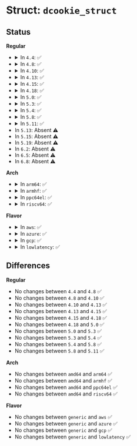 # Struct: <code>dcookie_struct</code>

## Status
<b>Regular</b>
<ul>
<li>
<details>
<summary>In <code>4.4</code>: ✅</summary>

```c
struct dcookie_struct {
    struct path path;
    struct list_head hash_list;
};
```
</details>
</li>
<li>
<details>
<summary>In <code>4.8</code>: ✅</summary>

```c
struct dcookie_struct {
    struct path path;
    struct list_head hash_list;
};
```
</details>
</li>
<li>
<details>
<summary>In <code>4.10</code>: ✅</summary>

```c
struct dcookie_struct {
    struct path path;
    struct list_head hash_list;
};
```
</details>
</li>
<li>
<details>
<summary>In <code>4.13</code>: ✅</summary>

```c
struct dcookie_struct {
    struct path path;
    struct list_head hash_list;
};
```
</details>
</li>
<li>
<details>
<summary>In <code>4.15</code>: ✅</summary>

```c
struct dcookie_struct {
    struct path path;
    struct list_head hash_list;
};
```
</details>
</li>
<li>
<details>
<summary>In <code>4.18</code>: ✅</summary>

```c
struct dcookie_struct {
    struct path path;
    struct list_head hash_list;
};
```
</details>
</li>
<li>
<details>
<summary>In <code>5.0</code>: ✅</summary>

```c
struct dcookie_struct {
    struct path path;
    struct list_head hash_list;
};
```
</details>
</li>
<li>
<details>
<summary>In <code>5.3</code>: ✅</summary>

```c
struct dcookie_struct {
    struct path path;
    struct list_head hash_list;
};
```
</details>
</li>
<li>
<details>
<summary>In <code>5.4</code>: ✅</summary>

```c
struct dcookie_struct {
    struct path path;
    struct list_head hash_list;
};
```
</details>
</li>
<li>
<details>
<summary>In <code>5.8</code>: ✅</summary>

```c
struct dcookie_struct {
    struct path path;
    struct list_head hash_list;
};
```
</details>
</li>
<li>
<details>
<summary>In <code>5.11</code>: ✅</summary>

```c
struct dcookie_struct {
    struct path path;
    struct list_head hash_list;
};
```
</details>
</li>
<li>
In <code>5.13</code>: Absent ⚠️
</li>
<li>
In <code>5.15</code>: Absent ⚠️
</li>
<li>
In <code>5.19</code>: Absent ⚠️
</li>
<li>
In <code>6.2</code>: Absent ⚠️
</li>
<li>
In <code>6.5</code>: Absent ⚠️
</li>
<li>
In <code>6.8</code>: Absent ⚠️
</li>
</ul>
<b>Arch</b>
<ul>
<li>
<details>
<summary>In <code>arm64</code>: ✅</summary>

```c
struct dcookie_struct {
    struct path path;
    struct list_head hash_list;
};
```
</details>
</li>
<li>
<details>
<summary>In <code>armhf</code>: ✅</summary>

```c
struct dcookie_struct {
    struct path path;
    struct list_head hash_list;
};
```
</details>
</li>
<li>
<details>
<summary>In <code>ppc64el</code>: ✅</summary>

```c
struct dcookie_struct {
    struct path path;
    struct list_head hash_list;
};
```
</details>
</li>
<li>
<details>
<summary>In <code>riscv64</code>: ✅</summary>

```c
struct dcookie_struct {
    struct path path;
    struct list_head hash_list;
};
```
</details>
</li>
</ul>
<b>Flavor</b>
<ul>
<li>
<details>
<summary>In <code>aws</code>: ✅</summary>

```c
struct dcookie_struct {
    struct path path;
    struct list_head hash_list;
};
```
</details>
</li>
<li>
<details>
<summary>In <code>azure</code>: ✅</summary>

```c
struct dcookie_struct {
    struct path path;
    struct list_head hash_list;
};
```
</details>
</li>
<li>
<details>
<summary>In <code>gcp</code>: ✅</summary>

```c
struct dcookie_struct {
    struct path path;
    struct list_head hash_list;
};
```
</details>
</li>
<li>
<details>
<summary>In <code>lowlatency</code>: ✅</summary>

```c
struct dcookie_struct {
    struct path path;
    struct list_head hash_list;
};
```
</details>
</li>
</ul>

## Differences
<b>Regular</b>
<ul>
<li>
No changes between <code>4.4</code> and <code>4.8</code> ✅
</li>
<li>
No changes between <code>4.8</code> and <code>4.10</code> ✅
</li>
<li>
No changes between <code>4.10</code> and <code>4.13</code> ✅
</li>
<li>
No changes between <code>4.13</code> and <code>4.15</code> ✅
</li>
<li>
No changes between <code>4.15</code> and <code>4.18</code> ✅
</li>
<li>
No changes between <code>4.18</code> and <code>5.0</code> ✅
</li>
<li>
No changes between <code>5.0</code> and <code>5.3</code> ✅
</li>
<li>
No changes between <code>5.3</code> and <code>5.4</code> ✅
</li>
<li>
No changes between <code>5.4</code> and <code>5.8</code> ✅
</li>
<li>
No changes between <code>5.8</code> and <code>5.11</code> ✅
</li>
</ul>
<b>Arch</b>
<ul>
<li>
No changes between <code>amd64</code> and <code>arm64</code> ✅
</li>
<li>
No changes between <code>amd64</code> and <code>armhf</code> ✅
</li>
<li>
No changes between <code>amd64</code> and <code>ppc64el</code> ✅
</li>
<li>
No changes between <code>amd64</code> and <code>riscv64</code> ✅
</li>
</ul>
<b>Flavor</b>
<ul>
<li>
No changes between <code>generic</code> and <code>aws</code> ✅
</li>
<li>
No changes between <code>generic</code> and <code>azure</code> ✅
</li>
<li>
No changes between <code>generic</code> and <code>gcp</code> ✅
</li>
<li>
No changes between <code>generic</code> and <code>lowlatency</code> ✅
</li>
</ul>

